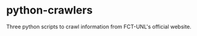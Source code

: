 python-crawlers
===============

Three python scripts to crawl information from FCT-UNL's official website.
